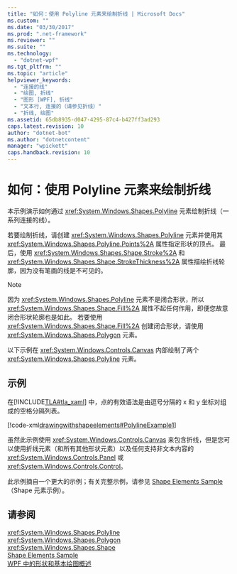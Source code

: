 ```yaml
---
title: "如何：使用 Polyline 元素来绘制折线 | Microsoft Docs"
ms.custom: ""
ms.date: "03/30/2017"
ms.prod: ".net-framework"
ms.reviewer: ""
ms.suite: ""
ms.technology: 
  - "dotnet-wpf"
ms.tgt_pltfrm: ""
ms.topic: "article"
helpviewer_keywords: 
  - "连接的线"
  - "绘图, 折线"
  - "图形 [WPF], 折线"
  - "文本行, 连接的（请参见折线）"
  - "折线, 绘图"
ms.assetid: 65db8935-d047-4295-87c4-b427ff3ad293
caps.latest.revision: 10
author: "dotnet-bot"
ms.author: "dotnetcontent"
manager: "wpickett"
caps.handback.revision: 10
---
```

# 如何：使用 Polyline 元素来绘制折线
本示例演示如何通过 <xref:System.Windows.Shapes.Polyline> 元素绘制折线（一系列连接的线）。  
  
 若要绘制折线，请创建 <xref:System.Windows.Shapes.Polyline> 元素并使用其 <xref:System.Windows.Shapes.Polyline.Points%2A> 属性指定形状的顶点。  最后，使用 <xref:System.Windows.Shapes.Shape.Stroke%2A> 和 <xref:System.Windows.Shapes.Shape.StrokeThickness%2A> 属性描绘折线轮廓，因为没有笔画的线是不可见的。  
  
> [!NOTE]
>  因为 <xref:System.Windows.Shapes.Polyline> 元素不是闭合形状，所以 <xref:System.Windows.Shapes.Shape.Fill%2A> 属性不起任何作用，即便您故意闭合形状轮廓也是如此。  若要使用 <xref:System.Windows.Shapes.Shape.Fill%2A> 创建闭合形状，请使用 <xref:System.Windows.Shapes.Polygon> 元素。  
  
 以下示例在 <xref:System.Windows.Controls.Canvas> 内部绘制了两个 <xref:System.Windows.Shapes.Polyline> 元素。  
  
## 示例  
 在[!INCLUDE[TLA#tla_xaml](../../../../includes/tlasharptla-xaml-md.md)] 中，点的有效语法是由逗号分隔的 x 和 y 坐标对组成的空格分隔列表。  
  
 [!code-xml[drawingwithshapeelements#PolylineExample1](../../../../samples/snippets/csharp/VS_Snippets_Wpf/DrawingWithShapeElements/CS/polylineexample.xaml#polylineexample1)]  
  
 虽然此示例使用 <xref:System.Windows.Controls.Canvas> 来包含折线，但是您可以使用折线元素（和所有其他形状元素）以及任何支持非文本内容的 <xref:System.Windows.Controls.Panel> 或 <xref:System.Windows.Controls.Control>。  
  
 此示例摘自一个更大的示例；有关完整示例，请参见 [Shape Elements Sample](http://go.microsoft.com/fwlink/?LinkID=160037)（Shape 元素示例）。  
  
## 请参阅  
 <xref:System.Windows.Shapes.Polyline>   
 <xref:System.Windows.Shapes.Polygon>   
 <xref:System.Windows.Shapes.Shape>   
 [Shape Elements Sample](http://go.microsoft.com/fwlink/?LinkID=160037)   
 [WPF 中的形状和基本绘图概述](../../../../docs/framework/wpf/graphics-multimedia/shapes-and-basic-drawing-in-wpf-overview.md)